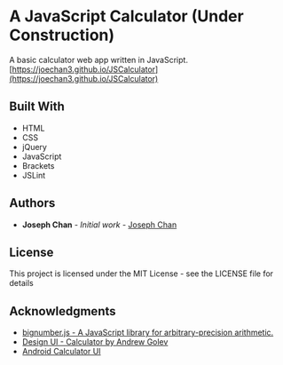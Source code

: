 # A JavaScript Calculator (Under Construction)

A basic calculator web app written in JavaScript.
[https://joechan3.github.io/JSCalculator](https://joechan3.github.io/JSCalculator)

## Built With

* HTML
* CSS
* jQuery
* JavaScript
* Brackets
* JSLint

## Authors

* **Joseph Chan** - *Initial work* - [Joseph Chan](https://github.com/joechan3)

## License

This project is licensed under the MIT License - see the LICENSE file for details

## Acknowledgments

* [bignumber.js - A JavaScript library for arbitrary-precision arithmetic.](http://mikemcl.github.io/bignumber.js/)
* [Design UI - Calculator by Andrew Golev](https://www.behance.net/gallery/33307411/Design-UI-Calculator)
* [Android Calculator UI](http://imgur.com/7qPESW3)
